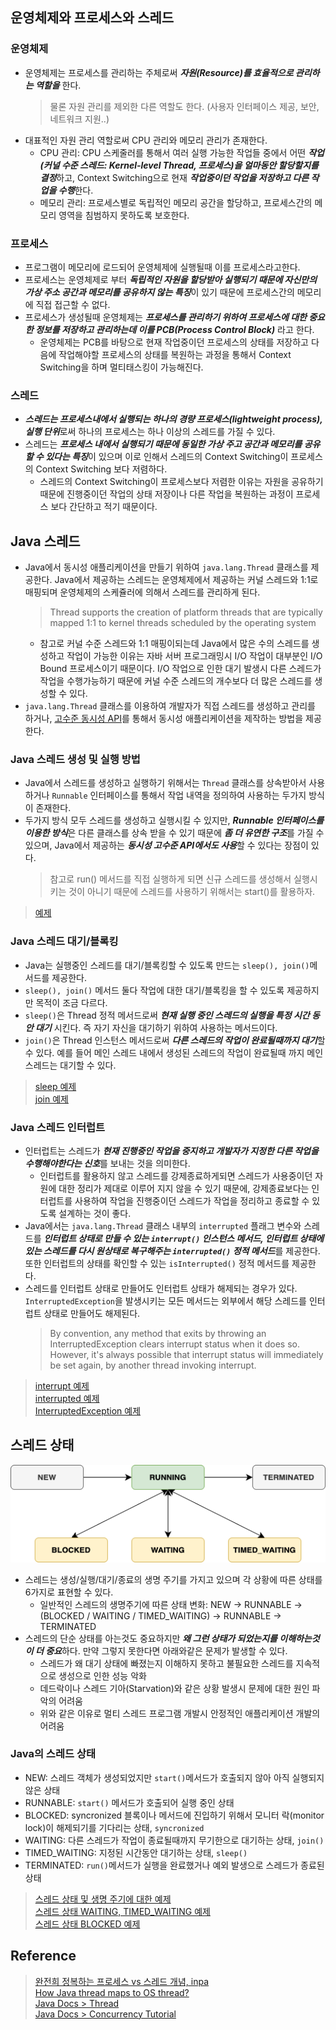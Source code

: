 ## 운영체제와 프로세스와 스레드

### 운영체제
- 운영체제는 프로세스를 관리하는 주체로써 ***자원(Resource)를 효율적으로 관리하는 역할을*** 한다.
  > 물론 자원 관리를 제외한 다른 역할도 한다. (사용자 인터페이스 제공, 보안, 네트워크 지원..)
- 대표적인 자원 관리 역할로써 CPU 관리와 메모리 관리가 존재한다.
  - CPU 관리: CPU 스케줄러를 통해서 여러 실행 가능한 작업들 중에서 어떤 ***작업(커널 수준 스레드: Kernel-level Thread, 프로세스)을 얼마동안 할당할지를 결정***하고, Context Switching으로 현재 ***작업중이던 작업을 저장하고 다른 작업을 수행***한다.
  - 메모리 관리: 프로세스별로 독립적인 메모리 공간을 할당하고, 프로세스간의 메모리 영역을 침범하지 못하도록 보호한다.

### 프로세스
- 프로그램이 메모리에 로드되어 운영체제에 실행될때 이를 프로세스라고한다.
- 프로세스는 운영체제로 부터 ***독립적인 자원을 할당받아 실행되기 때문에 자신만의 가상 주소 공간과 메모리를 공유하지 않는 특징***이 있기 때문에 프로세스간의 메모리에 직접 접근할 수 없다.
- 프로세스가 생성될때 운영체제는 ***프로세스를 관리하기 위하여 프로세스에 대한 중요한 정보를 저장하고 관리하는데 이를 PCB(Process Control Block)*** 라고 한다.
  - 운영체제는 PCB를 바탕으로 현재 작업중이던 프로세스의 상태를 저장하고 다음에 작업해야할 프로세스의 상태를 복원하는 과정을 통해서 Context Switching을 하며 멀티태스킹이 가능해진다.

### 스레드
- ***스레드는 프로세스내에서 실행되는 하나의 경량 프로세스(lightweight process), 실행 단위***로써 하나의 프로세스는 하나 이상의 스레드를 가질 수 있다.
- 스레드는 ***프로세스 내에서 실행되기 때문에 동일한 가상 주고 공간과 메모리를 공유할 수 있다는 특징***이 있으며 이로 인해서 스레드의 Context Switching이 프로세스의 Context Switching 보다 저렴하다.
  - 스레드의 Context Switching이 프로세스보다 저렴한 이유는 자원을 공유하기 때문에 진행중이던 작업의 상태 저장이나 다른 작업을 복원하는 과정이 프로세스 보다 간단하고 적기 때문이다.


## Java 스레드
- Java에서 동시성 애플리케이션을 만들기 위하여 `java.lang.Thread` 클래스를 제공한다. Java에서 제공하는 스레드는 운영체제에서 제공하는 커널 스레드와 1:1로 매핑되며 운영체제의 스케쥴러에 의해서 스레드를 관리하게 된다.
    > Thread supports the creation of platform threads that are typically mapped 1:1 to kernel threads scheduled by the operating system
    - 참고로 커널 수준 스레드와 1:1 매핑이되는데 Java에서 많은 수의 스레드를 생성하고 작업이 가능한 이유는 자바 서버 프로그래밍시 I/O 작업이 대부분인 I/O Bound 프로세스이기 때문이다. I/O 작업으로 인한 대기 발생시 다른 스레드가 작업을 수행가능하기 때문에 커널 수준 스레드의 개수보다 더 많은 스레드를 생성할 수 있다. 
- `java.lang.Thread` 클래스를 이용하여 개발자가 직접 스레드를 생성하고 관리를 하거나, [고수준 동시성 API](https://docs.oracle.com/javase/tutorial/essential/concurrency/highlevel.html)를 통해서 동시성 애플리케이션을 제작하는 방법을 제공한다.

### Java 스레드 생성 및 실행 방법
- Java에서 스레드를 생성하고 실행하기 위해서는 `Thread` 클래스를 상속받아서 사용하거나 `Runnable` 인터페이스를 통해서 작업 내역을 정의하여 사용하는 두가지 방식이 존재한다.
- 두가지 방식 모두 스레드를 생성하고 실행시킬 수 있지만, ***Runnable 인터페이스를 이용한 방식***은 다른 클래스를 상속 받을 수 있기 때문에 ***좀 더 유연한 구조***를 가질 수 있으며, Java에서 제공하는 ***동시성 고수준 API에서도 사용***할 수 있다는 장점이 있다.
    > 참고로 run() 메서드를 직접 실행하게 되면 신규 스레드를 생성해서 실행시키는 것이 아니기 때문에 스레드를 사용하기 위해서는 start()를 활용하자.

> [예제](./ThreadStartMain1.java)

### Java 스레드 대기/블록킹
- Java는 실행중인 스레드를 대기/블록킹할 수 있도록 만드는 `sleep(), join()`메서드를 제공한다.
- `sleep(), join()` 메서드 둘다 작업에 대한 대기/블록킹을 할 수 있도록 제공하지만 목적이 조금 다르다.
- `sleep()`은 Thread 정적 메서드로써 ***현재 실행 중인 스레드의 실행을 특정 시간 동안 대기*** 시킨다. 즉 자기 자신을 대기하기 위하여 사용하는 메서드이다.
- `join()`은 Thread 인스턴스 메서드로써 ***다른 스레드의 작업이 완료될때까지 대기***할 수 있다. 예를 들어 메인 스레드 내에서 생성된 스레드의 작업이 완료될때 까지 메인 스레드는 대기할 수 있다.

> [sleep 예제](./ThreadSleepMain1.java) <br/>
> [join 예제](./ThreadSleepMain1.java) <br/>


### Java 스레드 인터럽트
- 인터럽트는 스레드가 ***현재 진행중인 작업을 중지하고 개발자가 지정한 다른 작업을 수행해야한다는 신호***를 보내는 것을 의미한다.
  - 인터럽트를 활용하지 않고 스레드를 강제종료하게되면 스레드가 사용중이던 자원에 대한 정리가 제대로 이루어 지지 않을 수 있기 때문에, 강제종료보다는 인터럽트를 사용하여 작업을 진행중이던 스레드가 작업을 정리하고 종료할 수 있도록 설계하는 것이 좋다.
- Java에서는 `java.lang.Thread` 클래스 내부의 `interrupted` 플래그 변수와 스레드를 ***인터럽트 상태로 만들 수 있는 `interrupt()` 인스턴스 메서드, 인터럽트 상태에 있는 스레드를 다시 원상태로 복구해주는 `interrupted()` 정적 메서드***를 제공한다. 또한 인터럽트의 상태를 확인할 수 있는 `isInterrupted()` 정적 메서드를 제공한다.
- 스레드를 인터럽트 상태로 만들어도 인터럽트 상태가 해제되는 경우가 있다. `InterruptedException`을 발생시키는 모든 메서드는 외부에서 해당 스레드를 인터럽트 상태로 만들어도 해제된다. 
    > By convention, any method that exits by throwing an InterruptedException clears interrupt status when it does so. However, it's always possible that interrupt status will immediately be set again, by another thread invoking interrupt.

> [interrupt 예제](./ThreadInterruptMain1.java) <br/>
> [interrupted 예제](./ThreadInterruptMain2.java) <br/>
> [InterruptedException 예제](./ThreadInterruptMain3.java) <br/>

## 스레드 상태
![](./thread_state.png)
- 스레드는 생성/실행/대기/종료의 생명 주기를 가지고 있으며 각 상황에 따른 상태를 6가지로 표현할 수 있다.
  - 일반적인 스레드의 생명주기에 따른 상태 변화: NEW -> RUNNABLE -> (BLOCKED / WAITING / TIMED_WAITING) -> RUNNABLE -> TERMINATED
- 스레드의 단순 상태를 아는것도 중요하지만 ***왜 그런 상태가 되었는지를 이해하는것이 더 중요***하다. 만약 그렇지 못한다면 아래와같은 문제가 발생할 수 있다.
  - 스레드가 왜 대기 상태에 빠졌는지 이해하지 못하고 불필요한 스레드를 지속적으로 생성으로 인한 성능 악화
  - 데드락이나 스레드 기아(Starvation)와 같은 상황 발생시 문제에 대한 원인 파악의 어려움
  - 위와 같은 이유로 멀티 스레드 프로그램 개발시 안정적인 애플리케이션 개발의 어려움

### Java의 스레드 상태
- NEW: 스레드 객체가 생성되었지만 `start()`메서드가 호출되지 않아 아직 실행되지 않은 상태
- RUNNABLE: `start()` 메서드가 호출되어 실행 중인 상태
- BLOCKED: syncronized 블록이나 메서드에 진입하기 위해서 모니터 락(monitor lock)이 해제되기를 기다리는 상태, `syncronized`
- WAITING: 다른 스레드가 작업이 종료될때까지 무기한으로 대기하는 상태, `join()`
- TIMED_WAITING: 지정된 시간동안 대기하는 상태, `sleep()`
- TERMINATED: `run()`메서드가 실행을 완료했거나 예외 발생으로 스레드가 종료된 상태

> [스레드 상태 및 생명 주기에 대한 예제](./ThreadState1.java) <br/>
> [스레드 상태 WAITING, TIMED_WAITING 예제](./ThreadState1.java) <br/>
> [스레드 상태 BLOCKED 예제](./ThreadState1.java) <br/>



## Reference
> [완전희 정복하는 프로세스 vs 스레드 개념, inpa](https://inpa.tistory.com/entry/%F0%9F%91%A9%E2%80%8D%F0%9F%92%BB-%ED%94%84%EB%A1%9C%EC%84%B8%EC%8A%A4-%E2%9A%94%EF%B8%8F-%EC%93%B0%EB%A0%88%EB%93%9C-%EC%B0%A8%EC%9D%B4) <br/>
> [How Java thread maps to OS thread?](https://medium.com/@unmeshvjoshi/how-java-thread-maps-to-os-thread-e280a9fb2e06)<br/>
> [Java Docs > Thread](https://docs.oracle.com/en/java/javase/21/docs/api/java.base/java/lang/Thread.html) <br/>
> [Java Docs > Concurrency Tutorial](https://docs.oracle.com/javase/tutorial/essential/concurrency/threads.html)
